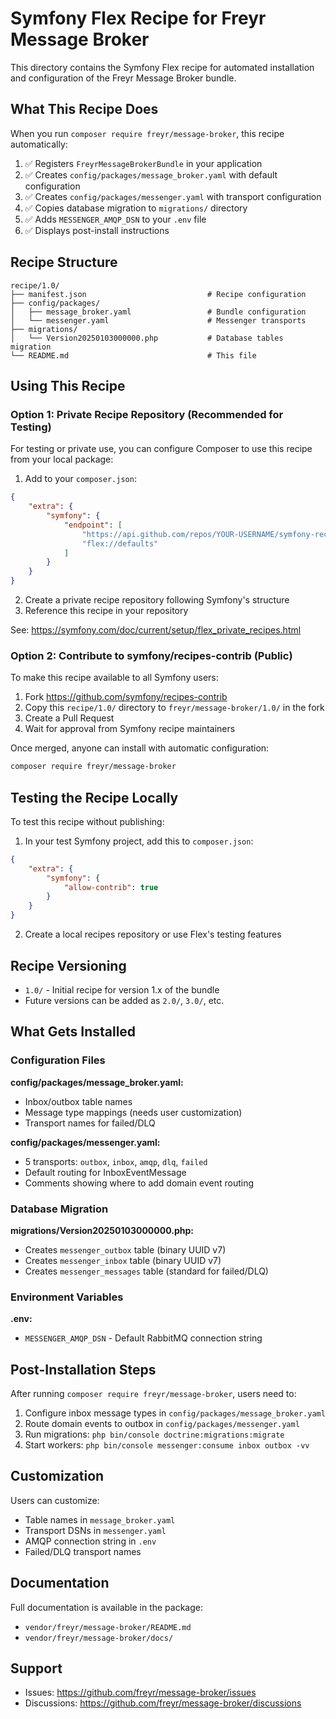 # Symfony Flex Recipe for Freyr Message Broker

This directory contains the Symfony Flex recipe for automated installation and configuration of the Freyr Message Broker bundle.

## What This Recipe Does

When you run `composer require freyr/message-broker`, this recipe automatically:

1. ✅ Registers `FreyrMessageBrokerBundle` in your application
2. ✅ Creates `config/packages/message_broker.yaml` with default configuration
3. ✅ Creates `config/packages/messenger.yaml` with transport configuration
4. ✅ Copies database migration to `migrations/` directory
5. ✅ Adds `MESSENGER_AMQP_DSN` to your `.env` file
6. ✅ Displays post-install instructions

## Recipe Structure

```
recipe/1.0/
├── manifest.json                           # Recipe configuration
├── config/packages/
│   ├── message_broker.yaml                 # Bundle configuration
│   └── messenger.yaml                      # Messenger transports
├── migrations/
│   └── Version20250103000000.php           # Database tables migration
└── README.md                               # This file
```

## Using This Recipe

### Option 1: Private Recipe Repository (Recommended for Testing)

For testing or private use, you can configure Composer to use this recipe from your local package:

1. Add to your `composer.json`:

```json
{
    "extra": {
        "symfony": {
            "endpoint": [
                "https://api.github.com/repos/YOUR-USERNAME/symfony-recipes/contents/index.json",
                "flex://defaults"
            ]
        }
    }
}
```

2. Create a private recipe repository following Symfony's structure
3. Reference this recipe in your repository

See: https://symfony.com/doc/current/setup/flex_private_recipes.html

### Option 2: Contribute to symfony/recipes-contrib (Public)

To make this recipe available to all Symfony users:

1. Fork https://github.com/symfony/recipes-contrib
2. Copy this `recipe/1.0/` directory to `freyr/message-broker/1.0/` in the fork
3. Create a Pull Request
4. Wait for approval from Symfony recipe maintainers

Once merged, anyone can install with automatic configuration:

```bash
composer require freyr/message-broker
```

## Testing the Recipe Locally

To test this recipe without publishing:

1. In your test Symfony project, add this to `composer.json`:

```json
{
    "extra": {
        "symfony": {
            "allow-contrib": true
        }
    }
}
```

2. Create a local recipes repository or use Flex's testing features

## Recipe Versioning

- `1.0/` - Initial recipe for version 1.x of the bundle
- Future versions can be added as `2.0/`, `3.0/`, etc.

## What Gets Installed

### Configuration Files

**config/packages/message_broker.yaml:**
- Inbox/outbox table names
- Message type mappings (needs user customization)
- Transport names for failed/DLQ

**config/packages/messenger.yaml:**
- 5 transports: `outbox`, `inbox`, `amqp`, `dlq`, `failed`
- Default routing for InboxEventMessage
- Comments showing where to add domain event routing

### Database Migration

**migrations/Version20250103000000.php:**
- Creates `messenger_outbox` table (binary UUID v7)
- Creates `messenger_inbox` table (binary UUID v7)
- Creates `messenger_messages` table (standard for failed/DLQ)

### Environment Variables

**\.env:**
- `MESSENGER_AMQP_DSN` - Default RabbitMQ connection string

## Post-Installation Steps

After running `composer require freyr/message-broker`, users need to:

1. Configure inbox message types in `config/packages/message_broker.yaml`
2. Route domain events to outbox in `config/packages/messenger.yaml`
3. Run migrations: `php bin/console doctrine:migrations:migrate`
4. Start workers: `php bin/console messenger:consume inbox outbox -vv`

## Customization

Users can customize:
- Table names in `message_broker.yaml`
- Transport DSNs in `messenger.yaml`
- AMQP connection string in `.env`
- Failed/DLQ transport names

## Documentation

Full documentation is available in the package:
- `vendor/freyr/message-broker/README.md`
- `vendor/freyr/message-broker/docs/`

## Support

- Issues: https://github.com/freyr/message-broker/issues
- Discussions: https://github.com/freyr/message-broker/discussions
